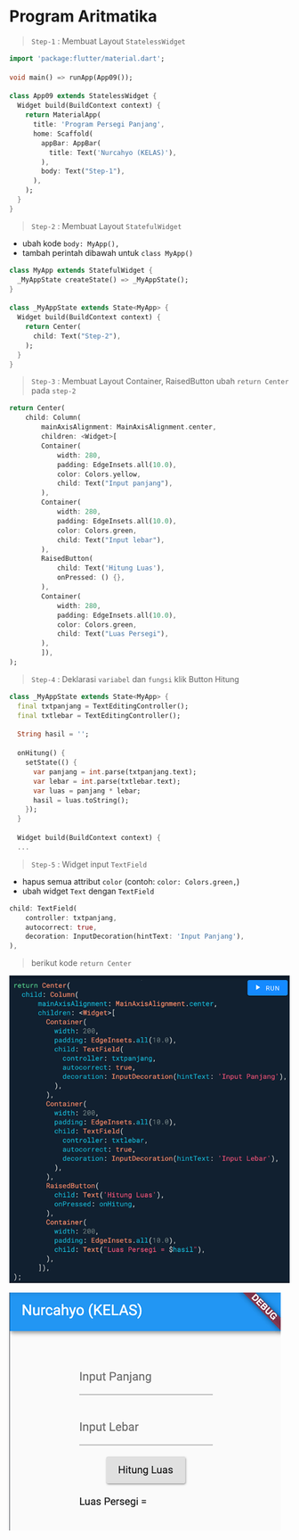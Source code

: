 # Program Aritmatika

> `Step-1` : Membuat Layout `StatelessWidget`

```dart
import 'package:flutter/material.dart';

void main() => runApp(App09());

class App09 extends StatelessWidget {
  Widget build(BuildContext context) {
    return MaterialApp(
      title: 'Program Persegi Panjang',
      home: Scaffold(
        appBar: AppBar(
          title: Text('Nurcahyo (KELAS)'),
        ),
        body: Text("Step-1"),
      ),
    );
  }
}
```

> `Step-2` : Membuat Layout `StatefulWidget`
- ubah kode `body: MyApp(),`
- tambah perintah dibawah untuk `class MyApp()`
  
```dart
class MyApp extends StatefulWidget {
  _MyAppState createState() => _MyAppState();
}

class _MyAppState extends State<MyApp> {
  Widget build(BuildContext context) {
    return Center(
      child: Text("Step-2"),
    );
  }
}
```

> `Step-3` : Membuat Layout Container, RaisedButton
> ubah `return Center` pada `step-2`

```dart
return Center(
    child: Column(
        mainAxisAlignment: MainAxisAlignment.center,
        children: <Widget>[
        Container(
            width: 280,
            padding: EdgeInsets.all(10.0),
            color: Colors.yellow,
            child: Text("Input panjang"),
        ),
        Container(
            width: 280,
            padding: EdgeInsets.all(10.0),
            color: Colors.green,
            child: Text("Input lebar"),
        ),
        RaisedButton(
            child: Text('Hitung Luas'), 
            onPressed: () {},
        ),
        Container(
            width: 280,
            padding: EdgeInsets.all(10.0),
            color: Colors.green,
            child: Text("Luas Persegi"),
        ),
        ]),
);
```

> `Step-4` : Deklarasi `variabel` dan `fungsi` klik Button Hitung

```dart
class _MyAppState extends State<MyApp> {
  final txtpanjang = TextEditingController();
  final txtlebar = TextEditingController();

  String hasil = '';

  onHitung() {
    setState(() {
      var panjang = int.parse(txtpanjang.text);
      var lebar = int.parse(txtlebar.text);
      var luas = panjang * lebar;
      hasil = luas.toString();
    });
  }

  Widget build(BuildContext context) {
  ...
```

> `Step-5` : Widget input `TextField`

- hapus semua attribut `color` (contoh: `color: Colors.green,`)
- ubah widget `Text` dengan `TextField`

```dart
child: TextField(
    controller: txtpanjang,
    autocorrect: true,
    decoration: InputDecoration(hintText: 'Input Panjang'),
),
```

> berikut kode `return Center`

![a](/step1.png)

![a](/step2.png)
